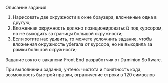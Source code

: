 Описание задания



1) Нарисовать две окружности в окне браузера, вложенные одна в другую;
2) Вложенная окружность должно позиционироватьс¤ под курсором, но не выходить за границы большой окружности;
3) Если хотите нас удивить, то можете усложнить задание, чтобы вложенная окружность убегала от курсора, но не выходила за рамки большой окружности;


Задание взято с вакансии Front End разработчик от Daminion Software.

При выполнении задания, учтено: чистота и понятность кода, возможность быстрой правки, ограничение строки в 120 символов 
